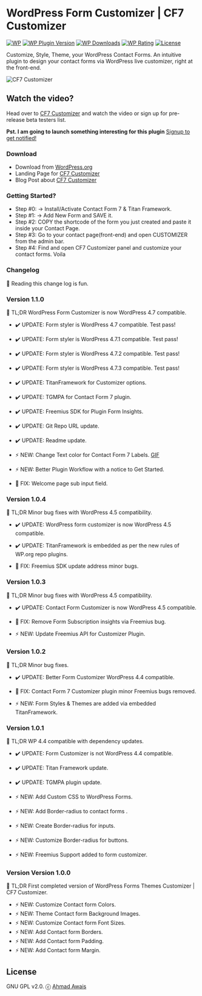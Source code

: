 # WordPress Form Customizer | CF7 Customizer

[![WP](https://img.shields.io/badge/WordPress-%E2%86%92-lightgrey.svg?style=flat-square)](https://wordpress.org/plugins/cf7-customizer/)
[![WP Plugin Version](https://img.shields.io/wordpress/plugin/v/cf7-customizer.svg?style=flat-square&label=version)](https://wordpress.org/plugins/cf7-customizer/)
[![WP Downloads](https://img.shields.io/wordpress/plugin/dt/cf7-customizer.svg?style=flat-square)](https://wordpress.org/plugins/cf7-customizer/)
[![WP Rating](https://img.shields.io/wordpress/plugin/r/cf7-customizer.svg?style=flat-square)](https://wordpress.org/support/view/plugin-reviews/cf7-customizer?filter=5)
[![License](https://img.shields.io/badge/license-GPL%20v2.0-lightgrey.svg?style=flat-square)](https://github.com/ahmadawais/CF7-Customizer/blob/master/license.txt)

Customize, Style, Theme, your WordPress Contact Forms. An intuitive plugin to design your contact forms via WordPress live customizer, right at the front-end. 

![CF7 Customizer](https://i.imgur.com/qLPelOl.png)


## Watch the video?
Head over to [CF7 Customizer](http://cf7customizer.wptie.com/) and watch the video or sign up for pre-release beta testers list.

**Pst. I am going to launch something interesting for this plugin** [Signup to get notified!](http://eepurl.com/bzVeyX)

### Download
- Download from [WordPress.org](https://wordpress.org/plugins/cf7-customizer/)
- Landing Page for [CF7 Customizer](http://cf7customizer.wptie.com/)
- Blog Post about  [CF7 Customizer](https://ahmadawais.com/cf7-customizer-form-styling-via-wp-live-customizer/)

### Getting Started?

- Step #0: → Install/Activate Contact Form 7 & Titan Framework.
- Step #1: → Add New Form and SAVE it.
- Step #2: COPY the shortcode of the form you just created and paste it inside your Contact Page.
- Step #3: Go to your contact page(front-end) and open CUSTOMIZER from the admin bar.
- Step #4: Find and open CF7 Customizer panel and customize your contact forms. Voila

### Changelog

💯 Reading this change log is fun. 

### Version 1.1.0

🎯 TL;DR WordPress Form Customizer is now WordPress 4.7 compatible. 

- ✔️ UPDATE: Form styler is WordPress 4.7 compatible. Test pass!
- ✔️ UPDATE: Form styler is WordPress 4.7.1 compatible. Test pass!
- ✔️ UPDATE: Form styler is WordPress 4.7.2 compatible. Test pass!
- ✔️ UPDATE: Form styler is WordPress 4.7.3 compatible. Test pass!
- ✔️ UPDATE: TitanFramework for Customizer options.
- ✔️ UPDATE: TGMPA for Contact Form 7 plugin.
- ✔️ UPDATE: Freemius SDK for Plugin Form Insights.
- ✔️ UPDATE: Git Repo URL update.
- ✔️ UPDATE: Readme update.

- ⚡️️ NEW: Change Text color for Contact Form 7 Labels. [GIF](https://i.imgur.com/yy8224s.gif)
- ⚡️️ NEW: Better Plugin Workflow with a notice to Get Started.

- 🐞 FIX: Welcome page sub input field.

### Version 1.0.4

🎯 TL;DR Minor bug fixes with WordPress 4.5 compatibility. 

- ✔️ UPDATE: WordPress form customizer is now WordPress 4.5 compatible.
- ✔️ UPDATE: TitanFramework is embedded as per the new rules of WP.org repo plugins.

- 🐞 FIX: Freemius SDK update address minor bugs.

### Version 1.0.3

🎯 TL;DR Minor bug fixes with WordPress 4.5 compatibility. 

- ✔️ UPDATE: Contact Form Customizer is now WordPress 4.5 compatible.

- 🐞 FIX: Remove Form Subscription insights via Freemius bug.

- ⚡️️ NEW: Update Freemius API for Customizer Plugin.

### Version 1.0.2

🎯 TL;DR Minor bug fixes. 

- ✔️ UPDATE: Better Form Customizer WordPress 4.4 compatible.

- 🐞 FIX: Contact Form 7 Customizer plugin minor Freemius bugs removed.

- ⚡️️ NEW: Form Styles & Themes are added via embedded TitanFramework.

### Version 1.0.1

🎯 TL;DR WP 4.4 compatible with dependency updates. 

- ✔️ UPDATE: Form Customizer is not WordPress 4.4 compatible.
- ✔️ UPDATE: Titan Framework update.
- ✔️ UPDATE: TGMPA plugin update.

- ⚡️️ NEW: Add Custom CSS to WordPress Forms.
- ⚡️️ NEW: Add Border-radius to contact forms .
- ⚡️️ NEW: Create Border-radius for inputs.
- ⚡️️ NEW: Customize Border-radius for buttons.
- ⚡️️ NEW: Freemius Support added to form customizer.

### Version Version 1.0.0

🎯 TL;DR First completed version of WordPress Forms Themes Customizer | CF7 Customizer.

- ⚡️️ NEW: Customize Contact form Colors.
- ⚡️️ NEW: Theme Contact form Background Images.
- ⚡️️ NEW: Customize Contact form Font Sizes.
- ⚡️️ NEW: Add Contact form Borders.
- ⚡️️ NEW: Add Contact form Padding.
- ⚡️️ NEW: Add Contact form Margin.

## License
GNU GPL v2.0. ⓒ [Ahmad Awais](https://AhmadAwais.com/)
